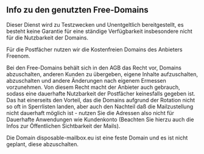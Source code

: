 ## Info zu den genutzten Free-Domains

Dieser Dienst wird zu Testzwecken und Unentgeltlich bereitgestellt, es besteht keine Garantie für eine ständige Verfügbarkeit insbesondere nicht für die Nutzbarkeit der Domains.

Für die Postfächer nutzen wir die Kostenfreien Domains des Anbieters Freenom. 

Bei den Free-Domains behält sich in den AGB das Recht vor, Domains abzuschalten, anderen Kunden zu übergeben, eigene Inhalte aufzuschalten, abzuschalten und andere Änderungen nach eigenem Ermessen vorzunehmen.
Von diesem Recht macht der Anbieter auch gebrauch, sodass eine dauerhafte Nutzbarkeit der Postfächer keinesfalls gegeben ist. 
Das hat einerseits den Vorteil, das die Domains aufgrund der Rotation nicht so oft in Sperrlisten landen, aber auch den Nachteil daß die Mailzustellung nicht dauerhaft möglich ist - nutzen Sie die Adressen also nicht für Dauerhafte Anwendungen wie Kundenkonto (Beachten Sie hierzu auch die Infos zur Öffentlichen Sichtbarkeit der Mails). 




Die Domain disposable-mailbox.eu ist eine feste Domain und es ist nicht geplant, diese abzuschalten. 
